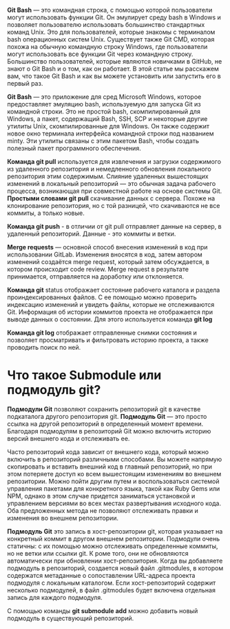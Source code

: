 **Git Bash**  — это командная строка, с помощью которой пользователи могут использовать функции Git. 
Он эмулирует среду bash в Windows и позволяет пользователю использовать большинство стандартных команд Unix. 
Это для пользователей, которые знакомы с терминалом bash операционных систем Unix. 
Существует также Git CMD, которая похожа на обычную командную строку Windows, где пользователи могут использовать все функции Git через командную строку. 
Большинство пользователей, которые являются новичками в GitHub, не знают о Git Bash и о том, как он работает. 
В этой статье мы расскажем вам, что такое Git Bash и как вы можете установить или запустить его в первый раз. 

**Git Bash** — это приложение для сред Microsoft Windows, которое предоставляет эмуляцию bash, используемую для запуска Git из командной строки. 
Это не простой bash, скомпилированный для Windows, а пакет, содержащий Bash, SSH, SCP и некоторые другие утилиты Unix, скомпилированные для Windows.
Он также содержит новое окно терминала интерфейса командной строки под названием minty. 
Эти утилиты связаны с этим пакетом Bash, чтобы создать полезный пакет программного обеспечения.

**Команда git pull** используется для извлечения и загрузки содержимого из удаленного репозитория и немедленного обновления локального репозитория этим содержимым.
 Слияние удаленных вышестоящих изменений в локальный репозиторий — это обычная задача рабочего процесса, возникающая при совместной работе на основе системы Git.
 **Простыми словами git pull** скачивание данных с сервера. Похоже на клонирование репозитория, но с той разницей, что скачиваются не все коммиты, а только новые.

**Команда git push** - в отличии от git pull отправляет данные на сервер, в удаленный репозиторий. Данные - это коммиты и ветки.

**Merge requests** — основной способ внесения изменений в код при использовании GitLab.
Изменения вносятся в код, затем автором изменений создаётся merge request, который затем обсуждается, в котором происходит code review. 
Merge request в результате принимается, отправляется на доработку или отклоняется.

**Команда git** status отображает состояние рабочего каталога и раздела проиндексированных файлов. 
С ее помощью можно проверить индексацию изменений и увидеть файлы, которые не отслеживаются Git. 
Информация об истории коммитов проекта не отображается при выводе данных о состоянии. Для этого используется команда **git log**

**Команда git log** отображает отправленные снимки состояния и позволяет просматривать и фильтровать историю проекта, а также проводить поиск по ней.

# Что такое Submodule или подмодуль git?
**Подмодули Git** позволяют сохранить репозиторий git в качестве подкаталога другого репозитория git. 
**Подмодуль Git** — это просто ссылка на другой репозиторий в определенный момент времени. 
Благодаря подмодулям в репозиторий Git можно включить историю версий внешнего кода и отслеживать ее.

Часто репозиторий кода зависит от внешнего кода, который можно включить в репозиторий различными способами. 
Вы можете напрямую скопировать и вставить внешний код в главный репозиторий, но при этом потеряете доступ ко всем вышестоящим изменениям во внешнем репозитории. 
Можно пойти другим путем и воспользоваться системой управления пакетами для конкретного языка, такой как Ruby Gems или NPM, однако в этом случае придется заниматься установкой и управлением версиями во всех местах развертывания исходного кода. 
Оба предложенных метода не позволяют отслеживать правки и изменения во внешнем репозитории.

**Подмодуль Git** это запись в хост-репозитории git, которая указывает на конкретный коммит в другом внешнем репозитории. 
Подмодули очень статичны: с их помощью можно отслеживать определенные коммиты, но не ветки или ссылки git. К
роме того, они не обновляются автоматически при обновлении хост-репозитория. 
Когда вы добавляете подмодуль в репозиторий, создается новый файл .gitmodules, в котором содержатся метаданные о сопоставлении URL-адреса проекта подмодуля с локальным каталогом. 
Если хост-репозиторий содержит несколько подмодулей, в файл .gitmodules будет включена отдельная запись для каждого подмодуля.

С помощью команды **git submodule add** можно добавить новый подмодуль в существующий репозиторий.